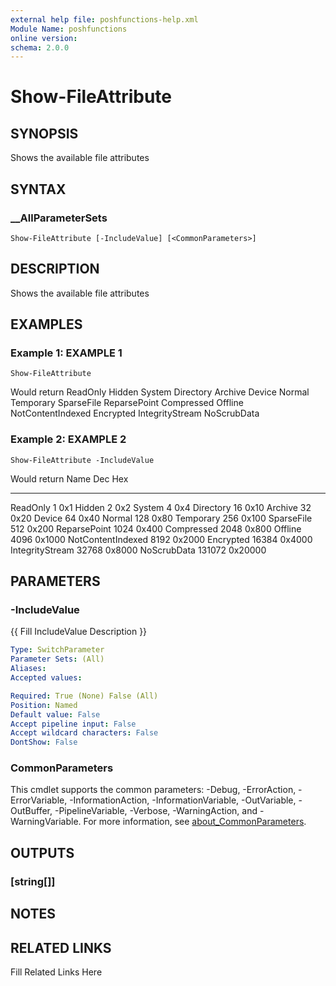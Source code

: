 ```yaml
---
external help file: poshfunctions-help.xml
Module Name: poshfunctions
online version: 
schema: 2.0.0
---
```


# Show-FileAttribute

## SYNOPSIS

Shows the available file attributes

## SYNTAX

### __AllParameterSets

```
Show-FileAttribute [-IncludeValue] [<CommonParameters>]
```

## DESCRIPTION

Shows the available file attributes


## EXAMPLES

### Example 1: EXAMPLE 1

```
Show-FileAttribute
```

Would return
ReadOnly
Hidden
System
Directory
Archive
Device
Normal
Temporary
SparseFile
ReparsePoint
Compressed
Offline
NotContentIndexed
Encrypted
IntegrityStream
NoScrubData





### Example 2: EXAMPLE 2

```
Show-FileAttribute -IncludeValue
```

Would return
Name                 Dec Hex
----                 --- ---
ReadOnly               1 0x1
Hidden                 2 0x2
System                 4 0x4
Directory             16 0x10
Archive               32 0x20
Device                64 0x40
Normal               128 0x80
Temporary            256 0x100
SparseFile           512 0x200
ReparsePoint        1024 0x400
Compressed          2048 0x800
Offline             4096 0x1000
NotContentIndexed   8192 0x2000
Encrypted          16384 0x4000
IntegrityStream    32768 0x8000
NoScrubData       131072 0x20000






## PARAMETERS

### -IncludeValue

{{ Fill IncludeValue Description }}

```yaml
Type: SwitchParameter
Parameter Sets: (All)
Aliases: 
Accepted values: 

Required: True (None) False (All)
Position: Named
Default value: False
Accept pipeline input: False
Accept wildcard characters: False
DontShow: False
```


### CommonParameters

This cmdlet supports the common parameters: -Debug, -ErrorAction, -ErrorVariable, -InformationAction, -InformationVariable, -OutVariable, -OutBuffer, -PipelineVariable, -Verbose, -WarningAction, and -WarningVariable. For more information, see [about_CommonParameters](http://go.microsoft.com/fwlink/?LinkID=113216).

## OUTPUTS

### [string[]]



## NOTES



## RELATED LINKS

Fill Related Links Here

